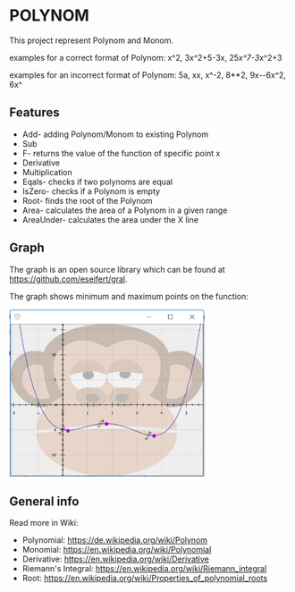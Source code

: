 
POLYNOM
=========

This project represent Polynom and Monom.


examples for a correct format of Polynom:
x^2, 3x^2+5-3x, 25*x^7-3*x^2+3

examples for an incorrect format of Polynom:
5a, xx, x^-2, 8**2, 9x--6x^2, 6x^


Features
--------
- Add- adding Polynom/Monom to existing Polynom
- Sub
- F-  returns the value of the function of specific point x
- Derivative
- Multiplication
- Eqals- checks if two polynoms are equal
- IsZero- checks if a Polynom is empty
- Root- finds the root of the Polynom
- Area- calculates the area of a Polynom in a given range 
- AreaUnder- calculates the area under the X line

Graph
--------
The graph is an open source library which can be found at <a href="https://github.com/eseifert/gral">https://github.com/eseifert/gral</a>.

The graph shows minimum and maximum points on the function:

<img src="./img/Graph.PNG" width="350" height="300">


General info
--------------
Read more in Wiki:
- Polynomial: https://de.wikipedia.org/wiki/Polynom
- Monomial: https://en.wikipedia.org/wiki/Polynomial
- Derivative: https://en.wikipedia.org/wiki/Derivative
- Riemann's Integral: https://en.wikipedia.org/wiki/Riemann_integral
- Root: https://en.wikipedia.org/wiki/Properties_of_polynomial_roots
